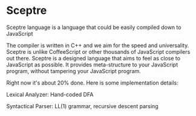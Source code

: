 Sceptre
=======

Sceptre language is a language that could be easily compiled down to JavaScript

The compiler is written in C++ and we aim for the speed and universality. Sceptre is unlike CoffeeScript or other thousands of JavaScript compilers out there. Sceptre is a designed language that aims to feel as close to JavaScript as possible. It provides meta-structure to your JavaScript program, without tampering your JavaScript program.

Right now it's about 20% done. Here is some implementation details:

Lexical Analyzer: Hand-coded DFA

Syntactical Parser: LL(1) grammar, recursive descent parsing
